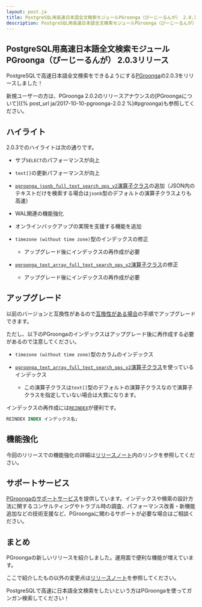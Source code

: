 ```yaml
---
layout: post.ja
title: PostgreSQL用高速日本語全文検索モジュールPGroonga（ぴーじーるんが） 2.0.3リリース
description: PostgreSQL用高速日本語全文検索モジュールPGroonga（ぴーじーるんが） 2.0.3をリリースしました！
---
```


## PostgreSQL用高速日本語全文検索モジュールPGroonga（ぴーじーるんが） 2.0.3リリース

PostgreSQLで高速日本語全文検索をできるようにする[PGroonga](https://pgroonga.github.io/ja/)の2.0.3をリリースしました！

新規ユーザーの方は、PGroonga 2.0.2のリリースアナウンスの[PGroongaについて]({% post_url ja/2017-10-10-pgroonga-2.0.2 %}#pgroonga)も参照してください。

## ハイライト

2.0.3でのハイライトは次の通りです。

  * サブ`SELECT`のパフォーマンスが向上

  * `text[]`の更新パフォーマンスが向上

  * [`pgroonga_jsonb_full_text_search_ops_v2`演算子クラス](https://pgroonga.github.io/reference/#jsonb-full-text-search-ops-v2)の追加（JSON内のテキストだけを検索する場合は`jsonb`型のデフォルトの演算子クラスよりも高速）

  * WAL関連の機能強化

  * オンラインバックアップの実現を支援する機能を追加

  * `timezone (without time zone)`型のインデックスの修正
    * アップグレード後にインデックスの再作成が必要

  * [`pgroonga_text_array_full_text_search_ops_v2`演算子クラス](https://pgroonga.github.io/reference/#text-array-full-text-search-ops-v2)の修正
    * アップグレード後にインデックスの再作成が必要

## アップグレード

以前のバージョンと互換性があるので[互換性がある場合](https://pgroonga.github.io/ja/upgrade/#compatible-case)の手順でアップグレードできます。

ただし、以下のPGroongaのインデックスはアップグレード後に再作成する必要があるので注意してください。

  * `timezone (without time zone)`型のカラムのインデックス

  * [`pgroonga_text_array_full_text_search_ops_v2`演算子クラス](https://pgroonga.github.io/reference/#text-array-full-text-search-ops-v2)を使っているインデックス
    * この演算子クラスは`text[]`型のデフォルトの演算子クラスなので演算子クラスを指定していない場合は大賞になります。

インデックスの再作成には[`REINDEX`](https://www.postgresql.jp/document/9.6/html/sql-reindex.html)が便利です。

```sql
REINDEX INDEX インデックス名;
```

## 機能強化

今回のリリースでの機能強化の詳細は[リリースノート](https://pgroonga.github.io/ja/news/#version-2-0-3)内のリンクを参照してください。

## サポートサービス

[PGroongaのサポートサービス](https://pgroonga.github.io/ja/support/)を提供しています。インデックスや検索の設計方法に関するコンサルティングやトラブル時の調査、パフォーマンス改善・新機能追加などの技術支援など、PGroongaに関わるサポートが必要な場合はご相談ください。

## まとめ

PGroongaの新しいリリースを紹介しました。運用面で便利な機能が増えています。

ここで紹介したもの以外の変更点は[リリースノート](https://pgroonga.github.io/ja/news/#version-2-0-3)を参照してください。

PostgreSQLで高速に日本語全文検索をしたいという方はPGroongaを使ってガンガン検索してください！
